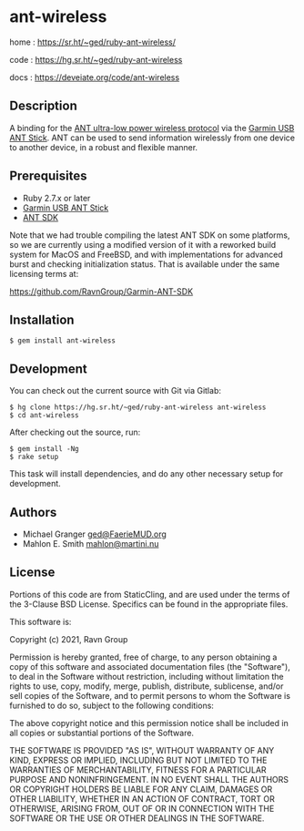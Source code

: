 # ant-wireless

home
: https://sr.ht/~ged/ruby-ant-wireless/

code
: https://hg.sr.ht/~ged/ruby-ant-wireless

docs
: https://deveiate.org/code/ant-wireless


## Description

A binding for the [ANT ultra-low power wireless protocol][ant] via the
[Garmin USB ANT Stick][antstick]. ANT can be used to send information
wirelessly from one device to another device, in a robust and flexible
manner.


## Prerequisites

* Ruby 2.7.x or later
* [Garmin USB ANT Stick][antstick]
* [ANT SDK][antsdk]

Note that we had trouble compiling the latest ANT SDK on some platforms, so we
are currently using a modified version of it with a reworked build system for
MacOS and FreeBSD, and with implementations for advanced burst and checking
initialization status. That is available under the same licensing terms at:

https://github.com/RavnGroup/Garmin-ANT-SDK


## Installation

    $ gem install ant-wireless


## Development

You can check out the current source with Git via Gitlab:

    $ hg clone https://hg.sr.ht/~ged/ruby-ant-wireless ant-wireless
    $ cd ant-wireless

After checking out the source, run:

    $ gem install -Ng
    $ rake setup

This task will install dependencies, and do any other necessary setup for development.


## Authors

- Michael Granger <ged@FaerieMUD.org>
- Mahlon E. Smith <mahlon@martini.nu>


## License

Portions of this code are from StaticCling, and are used under the
terms of the 3-Clause BSD License. Specifics can be found in the
appropriate files.

This software is:

Copyright (c) 2021, Ravn Group

Permission is hereby granted, free of charge, to any person obtaining
a copy of this software and associated documentation files (the
"Software"), to deal in the Software without restriction, including
without limitation the rights to use, copy, modify, merge, publish,
distribute, sublicense, and/or sell copies of the Software, and to
permit persons to whom the Software is furnished to do so, subject to
the following conditions:

The above copyright notice and this permission notice shall be
included in all copies or substantial portions of the Software.

THE SOFTWARE IS PROVIDED "AS IS", WITHOUT WARRANTY OF ANY KIND,
EXPRESS OR IMPLIED, INCLUDING BUT NOT LIMITED TO THE WARRANTIES OF
MERCHANTABILITY, FITNESS FOR A PARTICULAR PURPOSE AND
NONINFRINGEMENT. IN NO EVENT SHALL THE AUTHORS OR COPYRIGHT HOLDERS BE
LIABLE FOR ANY CLAIM, DAMAGES OR OTHER LIABILITY, WHETHER IN AN ACTION
OF CONTRACT, TORT OR OTHERWISE, ARISING FROM, OUT OF OR IN CONNECTION
WITH THE SOFTWARE OR THE USE OR OTHER DEALINGS IN THE SOFTWARE.


[ant]: https://www.thisisant.com/
[antstick]: https://buy.garmin.com/en-US/US/p/10997/pn/010-01058-00
[antsdk]: https://www.thisisant.com/developer/resources/downloads/#software_tab

